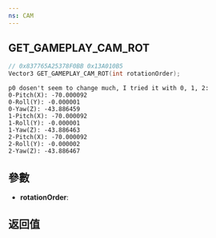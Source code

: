 ```yaml
---
ns: CAM
---
```

## GET_GAMEPLAY_CAM_ROT

```c
// 0x837765A25378F0BB 0x13A010B5
Vector3 GET_GAMEPLAY_CAM_ROT(int rotationOrder);
```

```
p0 dosen't seem to change much, I tried it with 0, 1, 2:  
0-Pitch(X): -70.000092  
0-Roll(Y): -0.000001  
0-Yaw(Z): -43.886459  
1-Pitch(X): -70.000092  
1-Roll(Y): -0.000001  
1-Yaw(Z): -43.886463  
2-Pitch(X): -70.000092  
2-Roll(Y): -0.000002  
2-Yaw(Z): -43.886467  
```

## 參數
* **rotationOrder**: 

## 返回值
